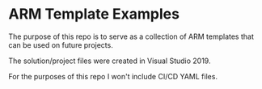 # ARM Template Examples

The purpose of this repo is to serve as a collection of ARM templates that can be used on future projects. 

The solution/project files were created in Visual Studio 2019.

For the purposes of this repo I won't include CI/CD YAML files.

